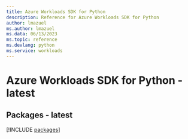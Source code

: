 ```yaml
---
title: Azure Workloads SDK for Python
description: Reference for Azure Workloads SDK for Python
author: lmazuel
ms.author: lmazuel
ms.data: 06/13/2023
ms.topic: reference
ms.devlang: python
ms.service: workloads
---
```

# Azure Workloads SDK for Python - latest
## Packages - latest
[!INCLUDE [packages](workloads-index.md)]